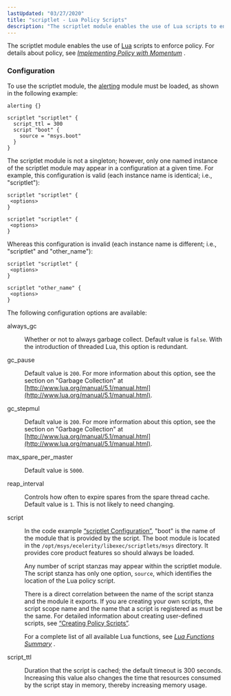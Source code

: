 ```yaml
---
lastUpdated: "03/27/2020"
title: "scriptlet - Lua Policy Scripts"
description: "The scriptlet module enables the use of Lua scripts to enforce policy For details about policy see Chapter 62 Implementing Policy with Momentum To use the scriptlet module the alerting module must be loaded as shown in the following example Example 71 84 scriptlet Configuration The scriptlet module is not..."
---
```


<a name="idp22734544"></a> 

The scriptlet module enables the use of [Lua](http://www.lua.org/) scripts to enforce policy. For details about policy, see [*Implementing Policy with Momentum*](/momentum/4/4-policy) .

### <a name="modules.scriptlet.configuration"></a> Configuration

To use the scriptlet module, the [alerting](/momentum/4/modules/alerting) module must be loaded, as shown in the following example:

<a name="modules.scriptlet.code"></a> 


```
alerting {}

scriptlet "scriptlet" {
  script_ttl = 300
  script "boot" {
    source = "msys.boot"
  }
}
```

The scriptlet module is not a singleton; however, only one named instance of the scriptlet module may appear in a configuration at a given time. For example, this configuration is valid (each instance name is identical; i.e., "scriptlet"):

```
scriptlet "scriptlet" {
 <options>
}

scriptlet "scriptlet" {
 <options>
}
```

Whereas this configuration is invalid (each instance name is different; i.e., "scriptlet" and "other_name"):

```
scriptlet "scriptlet" {
 <options>
}

scriptlet "other_name" {
 <options>
}
```

The following configuration options are available:

<dl class="variablelist">

<dt>always_gc</dt>

<dd>

Whether or not to always garbage collect. Default value is `false`. With the introduction of threaded Lua, this option is redundant.

</dd>

<dt>gc_pause</dt>

<dd>

Default value is `200`. For more information about this option, see the section on "Garbage Collection" at [http://www.lua.org/manual/5.1/manual.html](http://www.lua.org/manual/5.1/manual.html).

</dd>

<dt>gc_stepmul</dt>

<dd>

Default value is `200`. For more information about this option, see the section on "Garbage Collection" at [http://www.lua.org/manual/5.1/manual.html](http://www.lua.org/manual/5.1/manual.html).

</dd>

<dt>max_spare_per_master</dt>

<dd>

Default value is `5000`.

</dd>

<dt>reap_interval</dt>

<dd>

Controls how often to expire spares from the spare thread cache. Default value is `1`. This is not likely to need changing.

</dd>

<dt>script</dt>

<dd>

In the code example [“scriptlet Configuration”](/momentum/4/modules/scriptlet#modules.scriptlet.code), "boot" is the name of the module that is provided by the script. The boot module is located in the `/opt/msys/ecelerity/libexec/scriptlets/msys` directory. It provides core product features so should always be loaded.

Any number of script stanzas may appear within the scriptlet module. The script stanza has only one option, `source`, which identifies the location of the Lua policy script.

There is a direct correlation between the name of the script stanza and the module it exports. If you are creating your own scripts, the script scope name and the name that a script is registered as must be the same. For detailed information about creating user-defined scripts, see [“Creating Policy Scripts”](/momentum/4/4-implementing-policy-scriptlets#policy.best.practices).

For a complete list of all available Lua functions, see [*Lua Functions Summary*](/momentum/4/4-lua-summary-table) .

</dd>

<dt>script_ttl</dt>

<dd>

Duration that the script is cached; the default timeout is 300 seconds. Increasing this value also changes the time that resources consumed by the script stay in memory, thereby increasing memory usage.

</dd>

</dl>